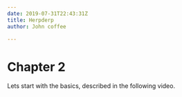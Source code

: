 ```yaml
---
date: 2019-07-31T22:43:31Z
title: Herpderp
author: John coffee

---
```


# Chapter 2

Lets start with the basics, described in the following video.
